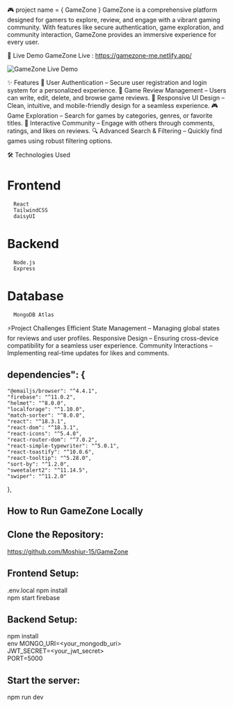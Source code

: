 🎮 project name = {
   GameZone
}
GameZone is a comprehensive platform designed for gamers to explore, review, and engage with a vibrant gaming community. With features like secure authentication, game exploration, and community interaction, GameZone provides an immersive experience for every user.

🚀 Live Demo
GameZone Live : https://gamezone-me.netlify.app/

![GameZone Live Demo](src/assets/Screenshot%202025-01-09%20154303.png)

✨ Features
🔑 User Authentication – Secure user registration and login system for a personalized experience.
📝 Game Review Management – Users can write, edit, delete, and browse game reviews.
📱 Responsive UI Design – Clean, intuitive, and mobile-friendly design for a seamless experience.
🎮 Game Exploration – Search for games by categories, genres, or favorite titles.
💬 Interactive Community – Engage with others through comments, ratings, and likes on reviews.
🔍 Advanced Search & Filtering – Quickly find games using robust filtering options.

🛠 Technologies Used

# Frontend

      React
      TailwindCSS
      daisyUI

# Backend

      Node.js
      Express

# Database

      MongoDB Atlas

⚡Project Challenges
Efficient State Management – Managing global states for reviews and user profiles.
Responsive Design – Ensuring cross-device compatibility for a seamless user experience.
Community Interactions – Implementing real-time updates for likes and comments.

## dependencies": {

    "@emailjs/browser": "^4.4.1",
    "firebase": "^11.0.2",
    "helmet": "^8.0.0",
    "localforage": "^1.10.0",
    "match-sorter": "^8.0.0",
    "react": "^18.3.1",
    "react-dom": "^18.3.1",
    "react-icons": "^5.4.0",
    "react-router-dom": "^7.0.2",
    "react-simple-typewriter": "^5.0.1",
    "react-toastify": "^10.0.6",
    "react-tooltip": "^5.28.0",
    "sort-by": "^1.2.0",
    "sweetalert2": "^11.14.5",
    "swiper": "^11.2.0"

},

## How to Run GameZone Locally

## Clone the Repository:

https://github.com/Moshiur-15/GameZone

## Frontend Setup:

.env.local
npm install  
 npm start
firebase

## Backend Setup:

npm install  
 env
MONGO_URI=<your_mongodb_uri>  
 JWT_SECRET=<your_jwt_secret>  
 PORT=5000

## Start the server:

npm run dev
